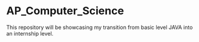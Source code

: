 # AP_Computer_Science
This repository will be showcasing my transition from basic level JAVA into an internship level.
